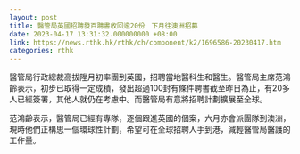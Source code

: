 ```yaml
---
layout: post
title: 醫管局英國招聘發百聘書收回逾20份　下月往澳洲招募
date: 2023-04-17 13:31:32.000000000 +08:00
link: https://news.rthk.hk/rthk/ch/component/k2/1696586-20230417.htm
categories: rthk
---
```


醫管局行政總裁高拔陞月初率團到英國，招聘當地醫科生和醫生。醫管局主席范鴻齡表示，初步已取得一定成積，發出超過100封有條件聘書截至昨日為止，有20多人已經簽署，其他人就仍在考慮中。而醫管局有意將招聘計劃擴展至全球。

范鴻齡表示，醫管局已經有專隊，逐個跟進英國的個案，六月亦會派團隊到澳洲，現時他們正構思一個環球性計劃，希望可在全球招聘人手到港，減輕醫管局醫護的工作量。
